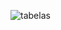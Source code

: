 ![tabelas](https://user-images.githubusercontent.com/76004082/159389450-ecae49cc-864f-4378-95f5-a3f9c38212b9.PNG)
